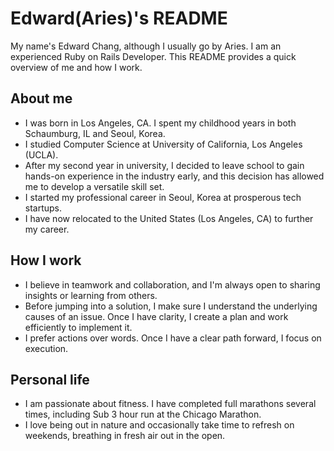 # Edward(Aries)'s README

My name's Edward Chang, although I usually go by Aries. I am an experienced Ruby on Rails Developer. This README provides a quick overview of me and how I work.  

## About me

- I was born in Los Angeles, CA. I spent my childhood years in both Schaumburg, IL and Seoul, Korea.
- I studied Computer Science at University of California, Los Angeles (UCLA).
- After my second year in university, I decided to leave school to gain hands-on experience in the industry early, and this decision has allowed me to develop a versatile skill set.
- I started my professional career in Seoul, Korea at prosperous tech startups.
- I have now relocated to the United States (Los Angeles, CA) to further my career.

## How I work

- I believe in teamwork and collaboration, and I'm always open to sharing insights or learning from others.
- Before jumping into a solution, I make sure I understand the underlying causes of an issue. Once I have clarity, I create a plan and work efficiently to implement it.
- I prefer actions over words. Once I have a clear path forward, I focus on execution.

## Personal life

- I am passionate about fitness. I have completed full marathons several times, including Sub 3 hour run at the Chicago Marathon.
- I love being out in nature and occasionally take time to refresh on weekends, breathing in fresh air out in the open.
